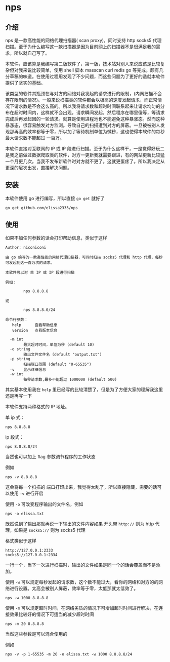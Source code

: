 nps
===

介绍
---
nps 是一款高性能的网络代理扫描器( scan proxy)，同时支持 http socks5 代理扫描。至于为什么编写这一款扫描器是因为目前网上的扫描器不是很满足我的需求，所以就自己写了。

本软件，应该算是我编写第二版软件了，第一版，技术站对别人来说应该是比较复杂但对我来说比较简单，使用 shell 脚本 masscan curl redis go 等完成。颇有几分草稿的味道。在使用过程用发现了不少问题，而这些问题为了更好的造就本软件提供了坚实的基础。

该类型的软件其瓶颈在与对方的网络对我发起的请求进行的限制，(内网扫描不会存在限制的情况)。一般来说扫描类的软件都会以极高的速度发起请求，而正常情况下请求数是不会这么高的。所以我将请求数和超时时间联系起来让请求均匀的分布在超时时间内，这样就不会出现，请求瞬间发起，然后程序在哪里傻等，等请求完成后再发起因的一轮请求。就算是使用进程池也不能避免这种暴涨态。然而这种暴涨态，很容易触发对方监测。导致自己的扫描遭到对方的屏蔽。一旦被被别人发现那再高的效率都等于零，所以加了等待机制单位为微秒，这也使得本软件的每秒最大请求数不能超过 一百万。

本软件直接对互联网的 IP 或 IP 段进行扫描。至于为什么这样干，一是觉得好玩二是我之前做过数据爬取类的软件，对方一更新我就需要跟进，有的网站更新比较猛一个月更几次。当我不发布新软件时对方就不更了。这就更蛋疼了。所以我决定从更深的层次出发，直接解决问题。

安装
---

本软件使用 go 进行编写，所以直接 `go get` 就好了

`go get github.com/elissa2333/nps`

使用
---

如果不加任何参数的话会打印帮助信息，类似于这样

    Author: niconiconi
    
    由 go 编写的一款高性能的网络代理扫描器，可同时扫描 socks5 代理和 http 代理，每秒可发起到达一百万次的请求。
    
    本软件可以对 单 IP 或 IP 段进行扫描
    
    例如：
    
            nps 8.8.8.8
    
    或
    
            nps 8.8.8.0/24
    
    命令行参数：
       help      查看帮助信息
       version   查看版本信息
    
      -m int
            最大超时时间，单位为秒 (default 10)
      -o string
            输出文件文件名 (default "output.txt")
      -p string
            扫描端口范围 (default "0-65535")
      -v    显示详细信息
      -w int
            每秒请求数,最多不能超过 1000000 (default 500)

其实基本使用我在 `help` 里已经写的比较清楚了，但是为了方便大家的理解我这里还是再写一下

本软件支持两种格式的 IP 地址。

单 ip 式：

`nps 8.8.8.8`

ip 段式：

`nps 8.8.8.8/24`

当然也可以加上 flag 参数调节程序的工作状态

例如

`nps -v 8.8.8.8`

这会将每一个扫描的 端口打印出来，我觉得太乱了，所以直接隐藏，需要的话可以使用 `-v` 进行开启

使用 `-o` 可改变程序输出的文件名，例如

`nps -o elissa.txt`

既然说到了输出那就再说一下输出的文件内容如果 开头带 `http://` 则为 http 代理，如果是 `socks5://` 则为 socks5 代理

格式类似于这样

    http://127.0.0.1:2333
    socks5://127.0.0.1:2334

一行一个，当下一次进行扫描时，输出的文件如果是同一个的话会覆盖而不是添加。

使用 `-w` 可以规定每秒发起的请求数，这个数不能过大，看你的网络和对方的的网络进行设置。太高会被别人屏蔽，效率等于零，太低那就太低效了。

`nps -w 1000 8.8.8.8`

使用 `-m` 可以规定超时时间，在网络劣质的情况下可增加超时时间进行解决，在连接效果比较好的情况下可适当的减少超时时间

`nps -m 20 8.8.8.8`




当然这些参数是可以混合使用的

例如

`nps -v -p 1-65535 -m 20 -o elissa.txt -w 1000 8.8.8.8/24`

